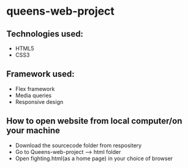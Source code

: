 # queens-web-project
## Technologies used: 
- HTML5
- CSS3

## Framework used:
- Flex framework
- Media queries
- Responsive design

## How to open website from local computer/on your machine
- Download the sourcecode folder from respositery
- Go to Queens-web-project --> html folder
- Open fighting.html(as a home page) in your choice of browser 
